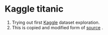 # Kaggle titanic

1. Trying out first [Kaggle](https://www.kaggle.com/) dataset exploration.
2. This is copied and modified form of [source](http://ahmedbesbes.com/how-to-score-08134-in-titanic-kaggle-challenge.html) .

